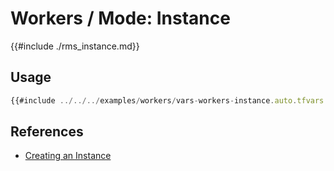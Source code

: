 # Workers / Mode: Instance

{{#include ./rms_instance.md}}

## Usage

```javascript
{{#include ../../../examples/workers/vars-workers-instance.auto.tfvars:4:}}
```

## References
* [Creating an Instance](https://docs.oracle.com/en-us/iaas/Content/Compute/Tasks/launchinginstance.htm)
